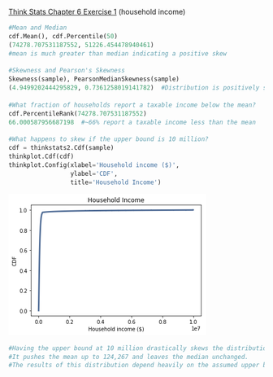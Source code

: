 [Think Stats Chapter 6 Exercise 1](http://greenteapress.com/thinkstats2/html/thinkstats2007.html#toc60) (household income)

>> 
```python
#Mean and Median
cdf.Mean(), cdf.Percentile(50)
(74278.707531187552, 51226.454478940461)
#mean is much greater than median indicating a positive skew 

#Skewness and Pearson's Skewness
Skewness(sample), PearsonMedianSkewness(sample) 
(4.9499202444295829, 0.7361258019141782)  #Distribution is positively skewed 

#What fraction of households report a taxable income below the mean?
cdf.PercentileRank(74278.707531187552)
66.000587956687198  #~66% report a taxable income less than the mean 

#What happens to skew if the upper bound is 10 million?
cdf = thinkstats2.Cdf(sample)
thinkplot.Cdf(cdf)
thinkplot.Config(xlabel='Household income ($)',
                 ylabel='CDF', 
                 title='Household Income')
```                
![Distribution](https://github.com/jnlevine23/dsp/blob/master/img/upper_bound7.png?raw=true)
```python
#Having the upper bound at 10 million drastically skews the distribution to the right.
#It pushes the mean up to 124,267 and leaves the median unchanged. 
#The results of this distribution depend heavily on the assumed upper bound. 
```


